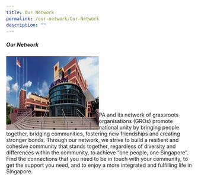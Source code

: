 ```yaml
---
title: Our Network
permalink: /our-network/Our-Network
description: ""
---
```

##### Our Network

<img style="height:200px;width:250px"  align="left" src="/images/Our%20Network/our-network_compressed.jpg"><br><br><br><br><br><br><br><br>

PA and its network of grassroots organisations (GROs) promote national unity by bringing people together, bridging communities, fostering new friendships and creating stronger bonds. Through our network, we strive to build a resilient and cohesive community that stands together, regardless of diversity and differences within the community, to achieve “one people, one Singapore”. Find the connections that you need to be in touch with your community, to get the support you need, and to enjoy a more integrated and fulfilling life in Singapore.